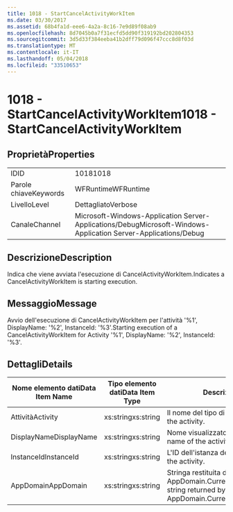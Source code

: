 ```yaml
---
title: 1018 - StartCancelActivityWorkItem
ms.date: 03/30/2017
ms.assetid: 68b4fa1d-eee6-4a2a-8c16-7e9d89f08ab9
ms.openlocfilehash: 8d7045b0a7f31ecfd5dd90f319192bd202804353
ms.sourcegitcommit: 3d5d33f384eeba41b2dff79d096f47ccc8d8f03d
ms.translationtype: MT
ms.contentlocale: it-IT
ms.lasthandoff: 05/04/2018
ms.locfileid: "33510653"
---
```

# <a name="1018---startcancelactivityworkitem"></a><span data-ttu-id="5b254-102">1018 - StartCancelActivityWorkItem</span><span class="sxs-lookup"><span data-stu-id="5b254-102">1018 - StartCancelActivityWorkItem</span></span>
## <a name="properties"></a><span data-ttu-id="5b254-103">Proprietà</span><span class="sxs-lookup"><span data-stu-id="5b254-103">Properties</span></span>  
  
|||  
|-|-|  
|<span data-ttu-id="5b254-104">ID</span><span class="sxs-lookup"><span data-stu-id="5b254-104">ID</span></span>|<span data-ttu-id="5b254-105">1018</span><span class="sxs-lookup"><span data-stu-id="5b254-105">1018</span></span>|  
|<span data-ttu-id="5b254-106">Parole chiave</span><span class="sxs-lookup"><span data-stu-id="5b254-106">Keywords</span></span>|<span data-ttu-id="5b254-107">WFRuntime</span><span class="sxs-lookup"><span data-stu-id="5b254-107">WFRuntime</span></span>|  
|<span data-ttu-id="5b254-108">Livello</span><span class="sxs-lookup"><span data-stu-id="5b254-108">Level</span></span>|<span data-ttu-id="5b254-109">Dettagliato</span><span class="sxs-lookup"><span data-stu-id="5b254-109">Verbose</span></span>|  
|<span data-ttu-id="5b254-110">Canale</span><span class="sxs-lookup"><span data-stu-id="5b254-110">Channel</span></span>|<span data-ttu-id="5b254-111">Microsoft-Windows-Application Server-Applications/Debug</span><span class="sxs-lookup"><span data-stu-id="5b254-111">Microsoft-Windows-Application Server-Applications/Debug</span></span>|  
  
## <a name="description"></a><span data-ttu-id="5b254-112">Descrizione</span><span class="sxs-lookup"><span data-stu-id="5b254-112">Description</span></span>  
 <span data-ttu-id="5b254-113">Indica che viene avviata l'esecuzione di CancelActivityWorkItem.</span><span class="sxs-lookup"><span data-stu-id="5b254-113">Indicates a CancelActivityWorkItem is starting execution.</span></span>  
  
## <a name="message"></a><span data-ttu-id="5b254-114">Messaggio</span><span class="sxs-lookup"><span data-stu-id="5b254-114">Message</span></span>  
 <span data-ttu-id="5b254-115">Avvio dell'esecuzione di CancelActivityWorkItem per l'attività '%1', DisplayName: '%2', InstanceId: '%3'.</span><span class="sxs-lookup"><span data-stu-id="5b254-115">Starting execution of a CancelActivityWorkItem for Activity '%1', DisplayName: '%2', InstanceId: '%3'.</span></span>  
  
## <a name="details"></a><span data-ttu-id="5b254-116">Dettagli</span><span class="sxs-lookup"><span data-stu-id="5b254-116">Details</span></span>  
  
|<span data-ttu-id="5b254-117">Nome elemento dati</span><span class="sxs-lookup"><span data-stu-id="5b254-117">Data Item Name</span></span>|<span data-ttu-id="5b254-118">Tipo elemento dati</span><span class="sxs-lookup"><span data-stu-id="5b254-118">Data Item Type</span></span>|<span data-ttu-id="5b254-119">Descrizione</span><span class="sxs-lookup"><span data-stu-id="5b254-119">Description</span></span>|  
|--------------------|--------------------|-----------------|  
|<span data-ttu-id="5b254-120">Attività</span><span class="sxs-lookup"><span data-stu-id="5b254-120">Activity</span></span>|<span data-ttu-id="5b254-121">xs:string</span><span class="sxs-lookup"><span data-stu-id="5b254-121">xs:string</span></span>|<span data-ttu-id="5b254-122">Il nome del tipo di attività.</span><span class="sxs-lookup"><span data-stu-id="5b254-122">The type name of the activity.</span></span>|  
|<span data-ttu-id="5b254-123">DisplayName</span><span class="sxs-lookup"><span data-stu-id="5b254-123">DisplayName</span></span>|<span data-ttu-id="5b254-124">xs:string</span><span class="sxs-lookup"><span data-stu-id="5b254-124">xs:string</span></span>|<span data-ttu-id="5b254-125">Nome visualizzato dell'attività.</span><span class="sxs-lookup"><span data-stu-id="5b254-125">The display name of the activity.</span></span>|  
|<span data-ttu-id="5b254-126">InstanceId</span><span class="sxs-lookup"><span data-stu-id="5b254-126">InstanceId</span></span>|<span data-ttu-id="5b254-127">xs:string</span><span class="sxs-lookup"><span data-stu-id="5b254-127">xs:string</span></span>|<span data-ttu-id="5b254-128">L'ID dell'istanza dell'attività.</span><span class="sxs-lookup"><span data-stu-id="5b254-128">The instance id of the activity.</span></span>|  
|<span data-ttu-id="5b254-129">AppDomain</span><span class="sxs-lookup"><span data-stu-id="5b254-129">AppDomain</span></span>|<span data-ttu-id="5b254-130">xs:string</span><span class="sxs-lookup"><span data-stu-id="5b254-130">xs:string</span></span>|<span data-ttu-id="5b254-131">Stringa restituita da AppDomain.CurrentDomain.FriendlyName.</span><span class="sxs-lookup"><span data-stu-id="5b254-131">The string returned by AppDomain.CurrentDomain.FriendlyName.</span></span>|
